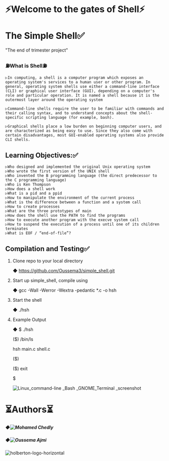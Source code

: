 # ⚡Welcome to the gates of Shell⚡

# The Simple Shell✅
"The end of trimester project"

### ⛽What is Shell⛽

    ▷In computing, a shell is a computer program which exposes an operating system's services to a human user or other program. In general, operating system shells use either a command-line interface (CLI) or graphical user interface (GUI), depending on a computer's role and particular operation. It is named a shell because it is the outermost layer around the operating system

    ▷Command-line shells require the user to be familiar with commands and their calling syntax, and to understand concepts about the shell-specific scripting language (for example, bash).

    ▷Graphical shells place a low burden on beginning computer users, and are characterized as being easy to use. Since they also come with certain disadvantages, most GUI-enabled operating systems also provide CLI shells. 


## Learning Objectives:✅

    ▷Who designed and implemented the original Unix operating system
    ▷Who wrote the first version of the UNIX shell
    ▷Who invented the B programming language (the direct predecessor to the C programming language)
    ▷Who is Ken Thompson
    ▷How does a shell work
    ▷What is a pid and a ppid
    ▷How to manipulate the environment of the current process
    ▷What is the difference between a function and a system call
    ▷How to create processes
    ▷What are the three prototypes of main
    ▷How does the shell use the PATH to find the programs
    ▷How to execute another program with the execve system call
    ▷How to suspend the execution of a process until one of its children terminates
    ▷What is EOF / “end-of-file”?

## Compilation and Testing✅

1) Clone repo to your local directory

   ◆ https://github.com/Oussema3/simple_shell.git

2) Start up simple_shell, compile using

   ◆ gcc -Wall -Werror -Wextra -pedantic *.c -o hsh

3) Start the shell

   ◆ ./hsh

4) Example Output

   ◆ $ ./hsh
   
    ($) /bin/ls
   
    hsh main.c shell.c
   
    ($)
   
    ($) exit
   
    $
    
    ![Linux_command-line _Bash _GNOME_Terminal _screenshot](https://user-images.githubusercontent.com/70922643/99155816-b73e8600-26bb-11eb-8e5d-f684c884e023.png)



# ⏳Authors⏳
#####   ◆![Mohamed Chedly](https://github.com/chedly99)
   
#####   ◆![Oussema Ajmi](https://github.com/Oussema3)
   
   
   ![holberton-logo-horizontal](https://user-images.githubusercontent.com/70922643/99154853-3a0f1300-26b3-11eb-9a7d-091c4fac1212.jpg)


